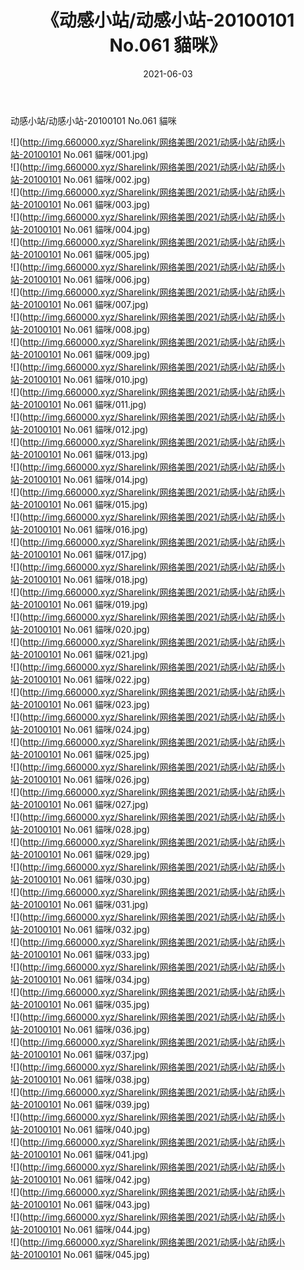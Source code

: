 ﻿---
layout: post
title:  《动感小站/动感小站-20100101 No.061 貓咪》
date:   2021-06-03
img: http://img.660000.xyz/Sharelink/网络美图/2021/动感小站/动感小站-20100101 No.061 貓咪/000.jpg
categories: [美女, 清纯, 唯美]
---

动感小站/动感小站-20100101 No.061 貓咪

 ![](http://img.660000.xyz/Sharelink/网络美图/2021/动感小站/动感小站-20100101 No.061 貓咪/001.jpg) <br>![](http://img.660000.xyz/Sharelink/网络美图/2021/动感小站/动感小站-20100101 No.061 貓咪/002.jpg) <br>![](http://img.660000.xyz/Sharelink/网络美图/2021/动感小站/动感小站-20100101 No.061 貓咪/003.jpg) <br>![](http://img.660000.xyz/Sharelink/网络美图/2021/动感小站/动感小站-20100101 No.061 貓咪/004.jpg) <br>![](http://img.660000.xyz/Sharelink/网络美图/2021/动感小站/动感小站-20100101 No.061 貓咪/005.jpg) <br>![](http://img.660000.xyz/Sharelink/网络美图/2021/动感小站/动感小站-20100101 No.061 貓咪/006.jpg) <br>![](http://img.660000.xyz/Sharelink/网络美图/2021/动感小站/动感小站-20100101 No.061 貓咪/007.jpg) <br>![](http://img.660000.xyz/Sharelink/网络美图/2021/动感小站/动感小站-20100101 No.061 貓咪/008.jpg) <br>![](http://img.660000.xyz/Sharelink/网络美图/2021/动感小站/动感小站-20100101 No.061 貓咪/009.jpg) <br>![](http://img.660000.xyz/Sharelink/网络美图/2021/动感小站/动感小站-20100101 No.061 貓咪/010.jpg) <br>![](http://img.660000.xyz/Sharelink/网络美图/2021/动感小站/动感小站-20100101 No.061 貓咪/011.jpg) <br>![](http://img.660000.xyz/Sharelink/网络美图/2021/动感小站/动感小站-20100101 No.061 貓咪/012.jpg) <br>![](http://img.660000.xyz/Sharelink/网络美图/2021/动感小站/动感小站-20100101 No.061 貓咪/013.jpg) <br>![](http://img.660000.xyz/Sharelink/网络美图/2021/动感小站/动感小站-20100101 No.061 貓咪/014.jpg) <br>![](http://img.660000.xyz/Sharelink/网络美图/2021/动感小站/动感小站-20100101 No.061 貓咪/015.jpg) <br>![](http://img.660000.xyz/Sharelink/网络美图/2021/动感小站/动感小站-20100101 No.061 貓咪/016.jpg) <br>![](http://img.660000.xyz/Sharelink/网络美图/2021/动感小站/动感小站-20100101 No.061 貓咪/017.jpg) <br>![](http://img.660000.xyz/Sharelink/网络美图/2021/动感小站/动感小站-20100101 No.061 貓咪/018.jpg) <br>![](http://img.660000.xyz/Sharelink/网络美图/2021/动感小站/动感小站-20100101 No.061 貓咪/019.jpg) <br>![](http://img.660000.xyz/Sharelink/网络美图/2021/动感小站/动感小站-20100101 No.061 貓咪/020.jpg) <br>![](http://img.660000.xyz/Sharelink/网络美图/2021/动感小站/动感小站-20100101 No.061 貓咪/021.jpg) <br>![](http://img.660000.xyz/Sharelink/网络美图/2021/动感小站/动感小站-20100101 No.061 貓咪/022.jpg) <br>![](http://img.660000.xyz/Sharelink/网络美图/2021/动感小站/动感小站-20100101 No.061 貓咪/023.jpg) <br>![](http://img.660000.xyz/Sharelink/网络美图/2021/动感小站/动感小站-20100101 No.061 貓咪/024.jpg) <br>![](http://img.660000.xyz/Sharelink/网络美图/2021/动感小站/动感小站-20100101 No.061 貓咪/025.jpg) <br>![](http://img.660000.xyz/Sharelink/网络美图/2021/动感小站/动感小站-20100101 No.061 貓咪/026.jpg) <br>![](http://img.660000.xyz/Sharelink/网络美图/2021/动感小站/动感小站-20100101 No.061 貓咪/027.jpg) <br>![](http://img.660000.xyz/Sharelink/网络美图/2021/动感小站/动感小站-20100101 No.061 貓咪/028.jpg) <br>![](http://img.660000.xyz/Sharelink/网络美图/2021/动感小站/动感小站-20100101 No.061 貓咪/029.jpg) <br>![](http://img.660000.xyz/Sharelink/网络美图/2021/动感小站/动感小站-20100101 No.061 貓咪/030.jpg) <br>![](http://img.660000.xyz/Sharelink/网络美图/2021/动感小站/动感小站-20100101 No.061 貓咪/031.jpg) <br>![](http://img.660000.xyz/Sharelink/网络美图/2021/动感小站/动感小站-20100101 No.061 貓咪/032.jpg) <br>![](http://img.660000.xyz/Sharelink/网络美图/2021/动感小站/动感小站-20100101 No.061 貓咪/033.jpg) <br>![](http://img.660000.xyz/Sharelink/网络美图/2021/动感小站/动感小站-20100101 No.061 貓咪/034.jpg) <br>![](http://img.660000.xyz/Sharelink/网络美图/2021/动感小站/动感小站-20100101 No.061 貓咪/035.jpg) <br>![](http://img.660000.xyz/Sharelink/网络美图/2021/动感小站/动感小站-20100101 No.061 貓咪/036.jpg) <br>![](http://img.660000.xyz/Sharelink/网络美图/2021/动感小站/动感小站-20100101 No.061 貓咪/037.jpg) <br>![](http://img.660000.xyz/Sharelink/网络美图/2021/动感小站/动感小站-20100101 No.061 貓咪/038.jpg) <br>![](http://img.660000.xyz/Sharelink/网络美图/2021/动感小站/动感小站-20100101 No.061 貓咪/039.jpg) <br>![](http://img.660000.xyz/Sharelink/网络美图/2021/动感小站/动感小站-20100101 No.061 貓咪/040.jpg) <br>![](http://img.660000.xyz/Sharelink/网络美图/2021/动感小站/动感小站-20100101 No.061 貓咪/041.jpg) <br>![](http://img.660000.xyz/Sharelink/网络美图/2021/动感小站/动感小站-20100101 No.061 貓咪/042.jpg) <br>![](http://img.660000.xyz/Sharelink/网络美图/2021/动感小站/动感小站-20100101 No.061 貓咪/043.jpg) <br>![](http://img.660000.xyz/Sharelink/网络美图/2021/动感小站/动感小站-20100101 No.061 貓咪/044.jpg) <br>![](http://img.660000.xyz/Sharelink/网络美图/2021/动感小站/动感小站-20100101 No.061 貓咪/045.jpg) <br>
